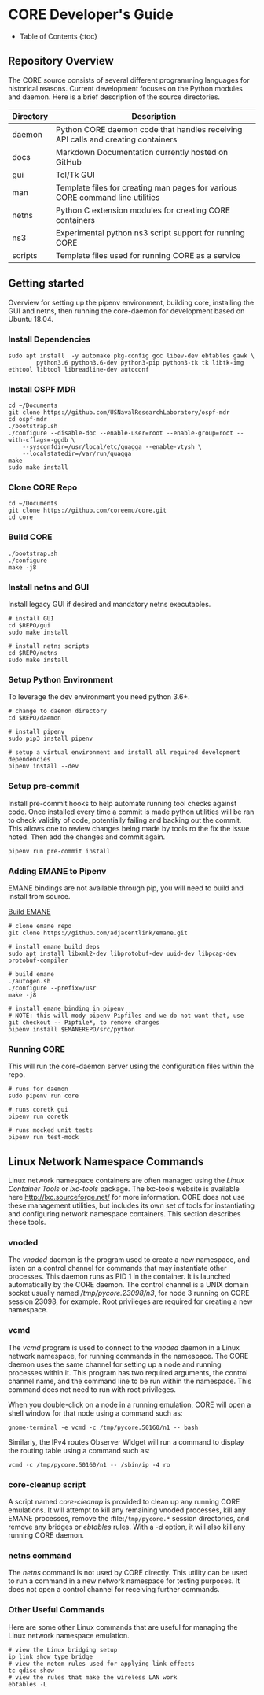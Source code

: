 # CORE Developer's Guide

* Table of Contents
{:toc}

## Repository Overview

The CORE source consists of several different programming languages for historical reasons.
Current development focuses on the Python modules and daemon. Here is a brief description of the source directories.

| Directory | Description |
|---|---|
|daemon|Python CORE daemon code that handles receiving API calls and creating containers|
|docs|Markdown Documentation currently hosted on GitHub|
|gui|Tcl/Tk GUI|
|man|Template files for creating man pages for various CORE command line utilities|
|netns|Python C extension modules for creating CORE containers|
|ns3|Experimental python ns3 script support for running CORE|
|scripts|Template files used for running CORE as a service|

## Getting started

Overview for setting up the pipenv environment, building core, installing the GUI and netns, then running
the core-daemon for development based on Ubuntu 18.04.

### Install Dependencies

```shell
sudo apt install  -y automake pkg-config gcc libev-dev ebtables gawk \
        python3.6 python3.6-dev python3-pip python3-tk tk libtk-img ethtool libtool libreadline-dev autoconf
```

### Install OSPF MDR

```shell
cd ~/Documents
git clone https://github.com/USNavalResearchLaboratory/ospf-mdr
cd ospf-mdr
./bootstrap.sh
./configure --disable-doc --enable-user=root --enable-group=root --with-cflags=-ggdb \
    --sysconfdir=/usr/local/etc/quagga --enable-vtysh \
    --localstatedir=/var/run/quagga
make
sudo make install
```

### Clone CORE Repo

```shell
cd ~/Documents
git clone https://github.com/coreemu/core.git
cd core
```

### Build CORE

```shell
./bootstrap.sh
./configure
make -j8
```

### Install netns and GUI

Install legacy GUI if desired and mandatory netns executables.

```shell
# install GUI
cd $REPO/gui
sudo make install

# install netns scripts
cd $REPO/netns
sudo make install
```

### Setup Python Environment

To leverage the dev environment you need python 3.6+.

```shell
# change to daemon directory
cd $REPO/daemon

# install pipenv
sudo pip3 install pipenv

# setup a virtual environment and install all required development dependencies
pipenv install --dev
```

### Setup pre-commit

Install pre-commit hooks to help automate running tool checks against code. Once installed every time a commit is made
python utilities will be ran to check validity of code, potentially failing and backing out the commit. This allows
one to review changes being made by tools ro the fix the issue noted. Then add the changes and commit again.

```shell
pipenv run pre-commit install
```

### Adding EMANE to Pipenv

EMANE bindings are not available through pip, you will need to build and install from source.

[Build EMANE](https://github.com/adjacentlink/emane/wiki/Build#general-build-instructions)

```shell
# clone emane repo
git clone https://github.com/adjacentlink/emane.git

# install emane build deps
sudo apt install libxml2-dev libprotobuf-dev uuid-dev libpcap-dev protobuf-compiler

# build emane
./autogen.sh
./configure --prefix=/usr
make -j8

# install emane binding in pipenv
# NOTE: this will mody pipenv Pipfiles and we do not want that, use git checkout -- Pipfile*, to remove changes
pipenv install $EMANEREPO/src/python
```

### Running CORE

This will run the core-daemon server using the configuration files within the repo.

```shell
# runs for daemon
sudo pipenv run core

# runs coretk gui
pipenv run coretk

# runs mocked unit tests
pipenv run test-mock
```

## Linux Network Namespace Commands

Linux network namespace containers are often managed using the *Linux Container Tools* or *lxc-tools* package.
The lxc-tools website is available here http://lxc.sourceforge.net/ for more information.  CORE does not use these
management utilities, but includes its own set of tools for instantiating and configuring network namespace containers.
This section describes these tools.

### vnoded

The *vnoded* daemon is the program used to create a new namespace, and listen on a control channel for commands that
may instantiate other processes. This daemon runs as PID 1 in the container. It is launched automatically by the CORE
daemon. The control channel is a UNIX domain socket usually named */tmp/pycore.23098/n3*, for node 3 running on CORE
session 23098, for example. Root privileges are required for creating a new namespace.

### vcmd

The *vcmd* program is used to connect to the *vnoded* daemon in a Linux network namespace, for running commands in the
namespace. The CORE daemon uses the same channel for setting up a node and running processes within it. This program
has two required arguments, the control channel name, and the command line to be run within the namespace. This command
does not need to run with root privileges.

When you double-click on a node in a running emulation, CORE will open a shell window for that node using a command
such as:

```shell
gnome-terminal -e vcmd -c /tmp/pycore.50160/n1 -- bash
```

Similarly, the IPv4 routes Observer Widget will run a command to display the routing table using a command such as:

```shell
vcmd -c /tmp/pycore.50160/n1 -- /sbin/ip -4 ro
```

### core-cleanup script

A script named *core-cleanup* is provided to clean up any running CORE emulations. It will attempt to kill any
remaining vnoded processes, kill any EMANE processes, remove the :file:`/tmp/pycore.*` session directories, and remove
any bridges or *ebtables* rules.  With a *-d* option, it will also kill any running CORE daemon.

### netns command

The *netns* command is not used by CORE directly. This utility can be used to run a command in a new network namespace
for testing purposes. It does not open a control channel for receiving further commands.

### Other Useful Commands

Here are some other Linux commands that are useful for managing the Linux network namespace emulation.

```shell
# view the Linux bridging setup
ip link show type bridge
# view the netem rules used for applying link effects
tc qdisc show
# view the rules that make the wireless LAN work
ebtables -L
```

